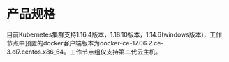 
# 产品规格

目前Kubernetes集群支持1.16.4版本，1.18.10版本，1.14.6(windows版本)，工作节点中预置的docker客户端版本为docker-ce-17.06.2.ce-3.el7.centos.x86_64。工作节点组仅支持第二代云主机。
